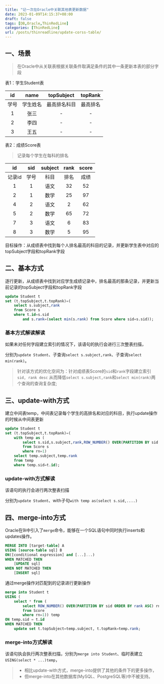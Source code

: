 ```yaml
---
title: "记一次在Oracle中关联其他表更新数据"
date: 2023-01-09T14:15:37+08:00
draft: false
tags: [DB,Oracle,ThinRedLine]
categories: [ThinRedLine]
url: /posts/thinreadline/update-corss-table/
---
```


## 一、场景

> 在Oracle中从关联表根据关联条件取满足条件的其中一条更新本表的部分字段

表1：学生Student表

|id|name|topSubject|topRank|
|:---:|:---:|:---:|:---:|
|学号|学生姓名|最高排名科目|最高排名|
|1|张三|-|-|
|2|李四|-|-|
|3|王五|-|-|

表2：成绩Score表

> 记录每个学生在每科的排名

|id|sid|subject|rank|score|
|:---:|:---:|:---:|:---:|:---:|
|记录id|学号|科目|排名|成绩|
|1|1|语文|32|52|
|2|1|数学|25|97|
|4|2|语文|2|62|
|5|2|数学|65|72|
|7|3|语文|6|83|
|8|3|数学|5|95|

目标操作：从成绩表中找到每个人排名最高的科目的记录，并更新学生表中对应的topSubject字段和topRank字段

## 二、基本方式

逐行更新，从成绩表中找到对应学生成绩记录中，排名最高的那条记录，并更新当前记录的topSubject字段和topRank字段

```sql
update Student t
set (t.topSubject,t.topRank)=(
    select s.subject,rank 
    from Score s 
    where t.id=s.sid 
        and s.rank=(select min(s.rank) from Score where sid=s.sid));
```

### 基本方式解读解读

如果未对任何字段建立索引的情况下，该语句的执行会进行三次整表扫描，

分别为`update Student`、子查询`select s.subject,rank`、子查询`select min(rank)`。

> 针对该方式的优化空间为：针对成绩表Score的`sid`和`rank`字段建立索引`sid, rank desc`
> 从而降低`select s.subject,rank`和`select min(rank)`两个查询的查询复杂度;

## 三、update-with方式

建立中间表temp，中间表记录每个学生的高排名和对应的科目，执行update操作的时候从中间表更新

```sql
update Student t
set (t.topSubject,t.topRank)=(
    with temp as (
        select s.sid,s.subject,rank,ROW_NUMBER() OVER(PARTITION BY sid ORDER BY rank ASC) rn
        from Score s
        where rn=1)
    select temp.subject,temp.rank 
    from temp 
    where temp.sid=t.id);
```

### update-with方式解读

该语句的执行会进行两次整表扫描

分别为`update Student`、with子句`with temp as(select s.sid,....)`

## 四、merge-into方式

Oracle在9i中引入了`merge`命令，能够在一个SQL语句中同时执行inserts和updates操作。

```sql
MERGE INTO [target-table] A 
USING [source-table sql] B 
ON([conditional expression] and [...]...)
WHEN MATCHED THEN
    [UPDATE sql]
WHEN NOT MATCHED THEN
    [INSERT sql]
```

通过merge操作对匹配到的记录进行更新操作

```sql
merge into Student t
USING (
    select * from (
        select ROW_NUMBER() OVER(PARTITION BY sid ORDER BY rank ASC) rn, s.* 
        from Score 
        where rn=1)) temp
ON temp.sid = t.id
WHEN MATCHED THEN
    update set t.topSubject=temp.subject, t.topRank=temp.rank;
```

### merge-into方式解读

该语句执会执行两次整表扫描，分别为`merge into Student`、临时表建立`USING(select * ...)temp`，

> - 相比update-with方式，merge-into提供了其他的条件下的更多操作，
> - 但merge-into在其他数据库(MySQL、PostgreSQL等)中不被支持。
